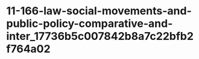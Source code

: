 # 11-166-law-social-movements-and-public-policy-comparative-and-inter_17736b5c007842b8a7c22bfb2f764a02